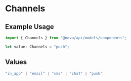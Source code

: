 # Channels

## Example Usage

```typescript
import { Channels } from "@novu/api/models/components";

let value: Channels = "push";
```

## Values

```typescript
"in_app" | "email" | "sms" | "chat" | "push"
```